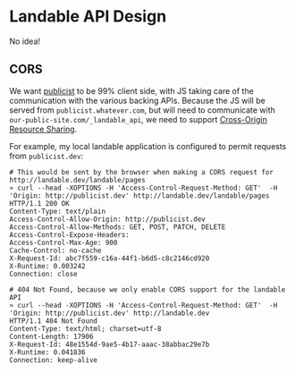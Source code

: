 # Landable API Design

No idea!

## CORS
We want [publicist](https://git.cashnetusa.com/trogdor/publicist) to be 99% client side, with JS taking care of the communication with the various backing APIs. Because the JS will be served from `publicist.whatever.com`, but will need to communicate with `our-public-site.com/_landable_api`, we need to support [Cross-Origin Resource Sharing](http://en.wikipedia.org/wiki/Cross-origin_resource_sharing).

For example, my local landable application is configured to permit requests from `publicist.dev`:

~~~
# This would be sent by the browser when making a CORS request for http://landable.dev/landable/pages
» curl --head -XOPTIONS -H 'Access-Control-Request-Method: GET'  -H 'Origin: http://publicist.dev' http://landable.dev/landable/pages 
HTTP/1.1 200 OK
Content-Type: text/plain
Access-Control-Allow-Origin: http://publicist.dev
Access-Control-Allow-Methods: GET, POST, PATCH, DELETE
Access-Control-Expose-Headers: 
Access-Control-Max-Age: 900
Cache-Control: no-cache
X-Request-Id: abc7f559-c16a-44f1-b6d5-c8c2146cd920
X-Runtime: 0.003242
Connection: close

# 404 Not Found, because we only enable CORS support for the landable API
» curl --head -XOPTIONS -H 'Access-Control-Request-Method: GET'  -H 'Origin: http://publicist.dev' http://landable.dev
HTTP/1.1 404 Not Found
Content-Type: text/html; charset=utf-8
Content-Length: 17906
X-Request-Id: 48e1554d-9ae5-4b17-aaac-38abbac29e7b
X-Runtime: 0.041836
Connection: keep-alive
~~~
